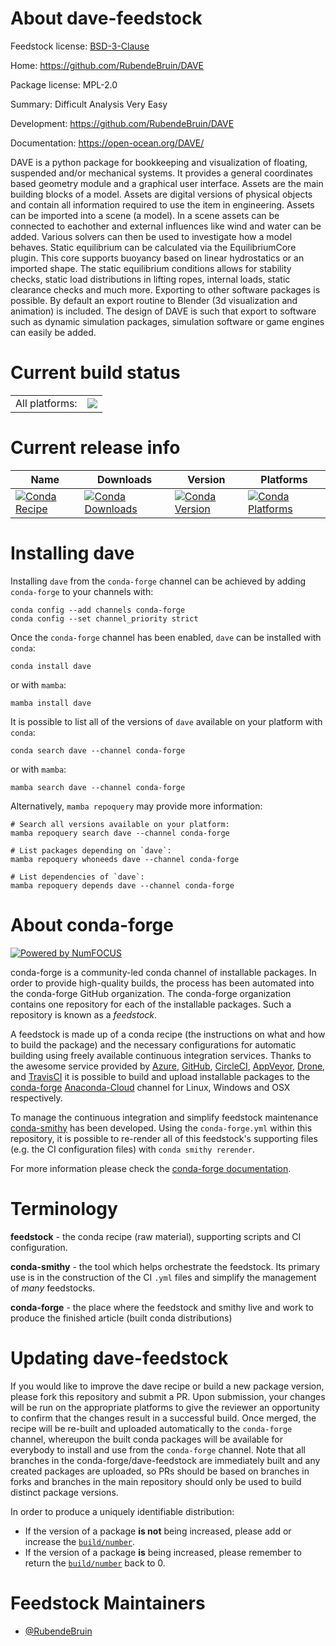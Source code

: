 About dave-feedstock
====================

Feedstock license: [BSD-3-Clause](https://github.com/conda-forge/dave-feedstock/blob/main/LICENSE.txt)

Home: https://github.com/RubendeBruin/DAVE

Package license: MPL-2.0

Summary: Difficult Analysis Very Easy

Development: https://github.com/RubendeBruin/DAVE

Documentation: https://open-ocean.org/DAVE/

DAVE is a python package for bookkeeping and visualization of floating, suspended and/or mechanical systems. It provides a general coordinates based geometry module and a graphical user interface.
Assets are the main building blocks of a model. Assets are digital versions of physical objects and contain all information required to use the item in engineering. Assets can be imported into a scene (a model). In a scene assets can be connected to eachother and external influences like wind and water can be added.
Various solvers can then be used to investigate how a model behaves. Static equilibrium can be calculated via the EquilibriumCore plugin. This core supports buoyancy based on linear hydrostatics or an imported shape. The static equilibrium conditions allows for stability checks, static load distributions in lifting ropes, internal loads, static clearance checks and much more.
Exporting to other software packages is possible. By default an export routine to Blender (3d visualization and animation) is included. The design of DAVE is such that export to software such as dynamic simulation packages, simulation software or game engines can easily be added.


Current build status
====================


<table><tr><td>All platforms:</td>
    <td>
      <a href="https://dev.azure.com/conda-forge/feedstock-builds/_build/latest?definitionId=8971&branchName=main">
        <img src="https://dev.azure.com/conda-forge/feedstock-builds/_apis/build/status/dave-feedstock?branchName=main">
      </a>
    </td>
  </tr>
</table>

Current release info
====================

| Name | Downloads | Version | Platforms |
| --- | --- | --- | --- |
| [![Conda Recipe](https://img.shields.io/badge/recipe-dave-green.svg)](https://anaconda.org/conda-forge/dave) | [![Conda Downloads](https://img.shields.io/conda/dn/conda-forge/dave.svg)](https://anaconda.org/conda-forge/dave) | [![Conda Version](https://img.shields.io/conda/vn/conda-forge/dave.svg)](https://anaconda.org/conda-forge/dave) | [![Conda Platforms](https://img.shields.io/conda/pn/conda-forge/dave.svg)](https://anaconda.org/conda-forge/dave) |

Installing dave
===============

Installing `dave` from the `conda-forge` channel can be achieved by adding `conda-forge` to your channels with:

```
conda config --add channels conda-forge
conda config --set channel_priority strict
```

Once the `conda-forge` channel has been enabled, `dave` can be installed with `conda`:

```
conda install dave
```

or with `mamba`:

```
mamba install dave
```

It is possible to list all of the versions of `dave` available on your platform with `conda`:

```
conda search dave --channel conda-forge
```

or with `mamba`:

```
mamba search dave --channel conda-forge
```

Alternatively, `mamba repoquery` may provide more information:

```
# Search all versions available on your platform:
mamba repoquery search dave --channel conda-forge

# List packages depending on `dave`:
mamba repoquery whoneeds dave --channel conda-forge

# List dependencies of `dave`:
mamba repoquery depends dave --channel conda-forge
```


About conda-forge
=================

[![Powered by
NumFOCUS](https://img.shields.io/badge/powered%20by-NumFOCUS-orange.svg?style=flat&colorA=E1523D&colorB=007D8A)](https://numfocus.org)

conda-forge is a community-led conda channel of installable packages.
In order to provide high-quality builds, the process has been automated into the
conda-forge GitHub organization. The conda-forge organization contains one repository
for each of the installable packages. Such a repository is known as a *feedstock*.

A feedstock is made up of a conda recipe (the instructions on what and how to build
the package) and the necessary configurations for automatic building using freely
available continuous integration services. Thanks to the awesome service provided by
[Azure](https://azure.microsoft.com/en-us/services/devops/), [GitHub](https://github.com/),
[CircleCI](https://circleci.com/), [AppVeyor](https://www.appveyor.com/),
[Drone](https://cloud.drone.io/welcome), and [TravisCI](https://travis-ci.com/)
it is possible to build and upload installable packages to the
[conda-forge](https://anaconda.org/conda-forge) [Anaconda-Cloud](https://anaconda.org/)
channel for Linux, Windows and OSX respectively.

To manage the continuous integration and simplify feedstock maintenance
[conda-smithy](https://github.com/conda-forge/conda-smithy) has been developed.
Using the ``conda-forge.yml`` within this repository, it is possible to re-render all of
this feedstock's supporting files (e.g. the CI configuration files) with ``conda smithy rerender``.

For more information please check the [conda-forge documentation](https://conda-forge.org/docs/).

Terminology
===========

**feedstock** - the conda recipe (raw material), supporting scripts and CI configuration.

**conda-smithy** - the tool which helps orchestrate the feedstock.
                   Its primary use is in the construction of the CI ``.yml`` files
                   and simplify the management of *many* feedstocks.

**conda-forge** - the place where the feedstock and smithy live and work to
                  produce the finished article (built conda distributions)


Updating dave-feedstock
=======================

If you would like to improve the dave recipe or build a new
package version, please fork this repository and submit a PR. Upon submission,
your changes will be run on the appropriate platforms to give the reviewer an
opportunity to confirm that the changes result in a successful build. Once
merged, the recipe will be re-built and uploaded automatically to the
`conda-forge` channel, whereupon the built conda packages will be available for
everybody to install and use from the `conda-forge` channel.
Note that all branches in the conda-forge/dave-feedstock are
immediately built and any created packages are uploaded, so PRs should be based
on branches in forks and branches in the main repository should only be used to
build distinct package versions.

In order to produce a uniquely identifiable distribution:
 * If the version of a package **is not** being increased, please add or increase
   the [``build/number``](https://docs.conda.io/projects/conda-build/en/latest/resources/define-metadata.html#build-number-and-string).
 * If the version of a package **is** being increased, please remember to return
   the [``build/number``](https://docs.conda.io/projects/conda-build/en/latest/resources/define-metadata.html#build-number-and-string)
   back to 0.

Feedstock Maintainers
=====================

* [@RubendeBruin](https://github.com/RubendeBruin/)

